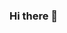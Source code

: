 ### Hi there 👋

<!--
**atakandnmz/atakandnmz** is a ✨ _special_ ✨ repository because its `README.md` (this file) appears on your GitHub profile.

Here are some ideas to get you started:

- 🌱 I’m currently learning .Net,Nodejs,JavaScript,Python(Django)

